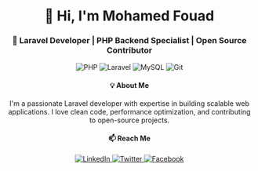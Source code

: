 <div align="center">
  <h1>👋 Hi, I'm <strong>Mohamed Fouad</strong></h1>
  <h3>🚀 Laravel Developer | PHP Backend Specialist | Open Source Contributor</h3>
  
  <!-- Badges (shields.io) -->
  <div class="badges my-3">
    <img src="https://img.shields.io/badge/PHP-777BB4?style=for-the-badge&logo=php&logoColor=white" alt="PHP">
    <img src="https://img.shields.io/badge/Laravel-FF2D20?style=for-the-badge&logo=laravel&logoColor=white" alt="Laravel">
    <img src="https://img.shields.io/badge/MySQL-4479A1?style=for-the-badge&logo=mysql&logoColor=white" alt="MySQL">
    <img src="https://img.shields.io/badge/Git-F05032?style=for-the-badge&logo=git&logoColor=white" alt="Git">
  </div>


  <!-- About Me -->
  <div class="about-me p-3 bg-light rounded" style="max-width: 600px; margin: 0 auto;">
    <h4>💡 About Me</h4>
    <p class='w-30'>
      I'm a passionate Laravel developer with expertise in building scalable web applications. 
      I love clean code, performance optimization, and contributing to open-source projects.
    </p>
  </div>

  <!-- Contact -->
  <div class="contact mt-4">
    <h4>📫 Reach Me</h4>
    <a href="www.linkedin.com/in/mohamed-fouad-a7b940242" target="_blank">
      <img src="https://img.shields.io/badge/LinkedIn-0A66C2?style=for-the-badge&logo=linkedin&logoColor=white" alt="LinkedIn">
    </a>
    <a href="https://twitter.com/yourhandle" target="_blank">
      <img src="https://img.shields.io/badge/Twitter-1DA1F2?style=for-the-badge&logo=twitter&logoColor=white" alt="Twitter">
    </a>
   <a href="https://facebook.com/yourprofile" target="_blank">
  <img src="https://img.shields.io/badge/Facebook-1877F2?style=for-the-badge&logo=facebook&logoColor=white" alt="Facebook">
</a>
  </div>
</div>

